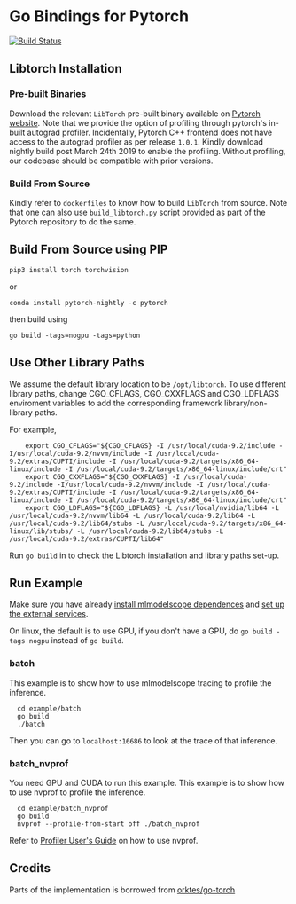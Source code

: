 # Go Bindings for Pytorch

[![Build Status](https://dev.azure.com/dakkak/rai/_apis/build/status/rai-project.go-pytorch)](https://dev.azure.com/dakkak/rai/_build/latest?definitionId=10)

## Libtorch Installation

### Pre-built Binaries

Download the relevant `LibTorch` pre-built binary available on [Pytorch website](https://pytorch.org). Note that we provide the option of profiling through pytorch's in-built autograd profiler. Incidentally, Pytorch C++ frontend does not have access to the autograd profiler as per release `1.0.1`. Kindly download nightly build post March 24th 2019 to enable the profiling. Without profiling, our codebase should be compatible with prior versions.

### Build From Source

Kindly refer to `dockerfiles` to know how to build `LibTorch` from source. Note that one can also use `build_libtorch.py` script provided as part of the Pytorch repository to do the same.

## Build From Source using PIP

```
pip3 install torch torchvision
```

or

```
conda install pytorch-nightly -c pytorch
```

then build using

```
go build -tags=nogpu -tags=python
```

## Use Other Library Paths

We assume the default library location to be `/opt/libtorch`.
To use different library paths, change CGO_CFLAGS, CGO_CXXFLAGS and CGO_LDFLAGS enviroment variables to add the corresponding framework library/non-library paths.

For example,

```
    export CGO_CFLAGS="${CGO_CFLAGS} -I /usr/local/cuda-9.2/include -I/usr/local/cuda-9.2/nvvm/include -I /usr/local/cuda-9.2/extras/CUPTI/include -I /usr/local/cuda-9.2/targets/x86_64-linux/include -I /usr/local/cuda-9.2/targets/x86_64-linux/include/crt"
    export CGO_CXXFLAGS="${CGO_CXXFLAGS} -I /usr/local/cuda-9.2/include -I/usr/local/cuda-9.2/nvvm/include -I /usr/local/cuda-9.2/extras/CUPTI/include -I /usr/local/cuda-9.2/targets/x86_64-linux/include -I /usr/local/cuda-9.2/targets/x86_64-linux/include/crt"
    export CGO_LDFLAGS="${CGO_LDFLAGS} -L /usr/local/nvidia/lib64 -L /usr/local/cuda-9.2/nvvm/lib64 -L /usr/local/cuda-9.2/lib64 -L /usr/local/cuda-9.2/lib64/stubs -L /usr/local/cuda-9.2/targets/x86_64-linux/lib/stubs/ -L /usr/local/cuda-9.2/lib64/stubs -L /usr/local/cuda-9.2/extras/CUPTI/lib64"
```

Run `go build` in to check the Libtorch installation and library paths set-up.

## Run Example

Make sure you have already [install mlmodelscope dependences](https://docs.mlmodelscope.org/installation/source/dependencies/) and [set up the external services](https://docs.mlmodelscope.org/installation/source/external_services/).

On linux, the default is to use GPU, if you don't have a GPU, do `go build -tags nogpu` instead of `go build`.

### batch

This example is to show how to use mlmodelscope tracing to profile the inference.

```
  cd example/batch
  go build
  ./batch
```

Then you can go to `localhost:16686` to look at the trace of that inference.

### batch_nvprof

You need GPU and CUDA to run this example. This example is to show how to use nvprof to profile the inference.

```
  cd example/batch_nvprof
  go build
  nvprof --profile-from-start off ./batch_nvprof
```

Refer to [Profiler User's Guide](https://docs.nvidia.com/cuda/profiler-users-guide/index.html) on how to use nvprof.

## Credits

Parts of the implementation is borrowed from [orktes/go-torch](https://github.com/orktes/go-torch)
